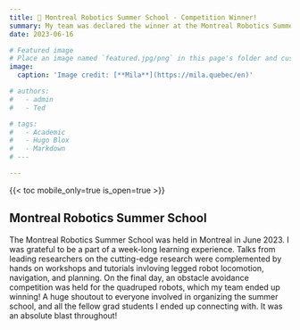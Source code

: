 ```yaml
---
title: 🎉 Montreal Robotics Summer School - Competition Winner!
summary: My team was declared the winner at the Montreal Robotics Summer School's final navigation challenge!
date: 2023-06-16

# Featured image
# Place an image named `featured.jpg/png` in this page's folder and customize its options here.
image:
  caption: 'Image credit: [**Mila**](https://mila.quebec/en)'

# authors:
#   - admin
#   - Ted

# tags:
#   - Academic
#   - Hugo Blox
#   - Markdown
# ---

---
```


{{< toc mobile_only=true is_open=true >}}

## Montreal Robotics Summer School

The Montreal Robotics Summer School was held in Montreal in June 2023. I was grateful to be a part of a week-long learning experience. Talks from leading researchers on the cutting-edge research were complemented by hands on workshops and tutorials invloving legged robot locomotion, navigation, and planning. On the final day, an obstacle avoidance competition was held for the quadruped robots, which my team ended up winning! A huge shoutout to everyone involved in organizing the summer school, and all the fellow grad students I ended up connecting with. It was an absolute blast throughout!